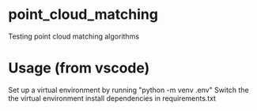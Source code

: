 # point_cloud_matching
Testing point cloud matching algorithms

# Usage (from vscode)

Set up a virtual environment by running "python -m venv .env"
Switch the the virtual environment
install dependencies in requirements.txt